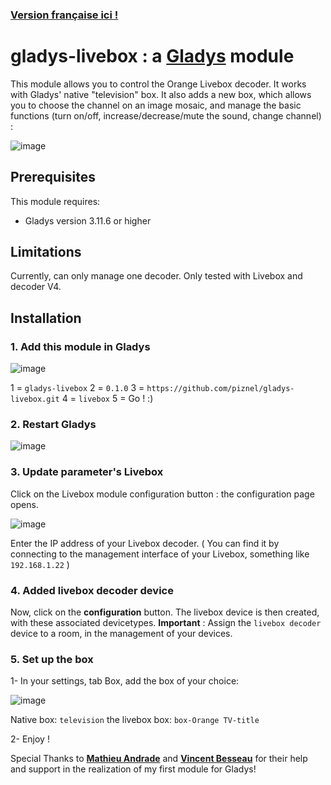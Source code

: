 ### [Version française ici !](README_FR.md)

# gladys-livebox : a [Gladys](https://github.com/GladysProject) module

This module allows you to control the Orange Livebox decoder. It works with Gladys' native "television" box.
It also adds a new box, which allows you to choose the channel on an image mosaic, and manage the basic functions (turn on/off, increase/decrease/mute the sound, change channel) :

![image](https://user-images.githubusercontent.com/25089531/48671882-ec488a00-eb2e-11e8-8821-5700571b6496.png)

## Prerequisites

This module requires:

- Gladys version 3.11.6 or higher

## Limitations

Currently, can only manage one decoder. Only tested with Livebox and decoder V4.

## Installation

### 1. Add this module in Gladys

![image](https://user-images.githubusercontent.com/25089531/48671586-e81a6d80-eb2a-11e8-9450-5c5d8ca43329.png)

1 = `gladys-livebox`
2 = `0.1.0`
3 = `https://github.com/piznel/gladys-livebox.git`
4 = `livebox`
5 = Go ! :)

### 2. Restart Gladys

![image](https://user-images.githubusercontent.com/25089531/48671552-3d09b400-eb2a-11e8-9ec1-2e683253f71c.png)

### 3. Update parameter's Livebox

 Click on the Livebox module configuration button : the configuration page opens.

 ![image](https://user-images.githubusercontent.com/25089531/49091316-d427e780-f25f-11e8-8c76-442fc05faa24.png)

 Enter the IP address of your Livebox decoder. ( You can find it by connecting to the management interface of your Livebox, something like `192.168.1.22` )

### 4. Added livebox decoder device

Now, click on the **configuration** button.
The livebox device is then created, with these associated devicetypes.
**Important** : Assign the `livebox decoder` device to a room, in the management of your devices.

### 5. Set up the box

1- In your settings, tab Box, add the box of your choice:

![image](https://user-images.githubusercontent.com/25089531/48671809-ea31fb80-eb2d-11e8-8127-58e06a7b83aa.png)

Native box: `television`
the livebox box: `box-Orange TV-title`

2- Enjoy !

Special Thanks to **[Mathieu Andrade](https://github.com/MathieuAndrade)** and **[Vincent Besseau](https://github.com/vincentBesseau)** for their help and support in the realization of my first module for Gladys!
